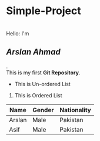 # Simple-Project
<br>
Hello: I'm <h2><i>Arslan Ahmad</i></h2>.
<br>
This is my first <b>Git Repository</b>.
<ul>
  <li>This is Un-ordered List</li>
</ul>
<ol>
  <li>This is Ordered List</li>
</ol>
<table>
  <thead>
  <tr>
    <th>Name</th>
    <th>Gender</th>
    <th>Nationality</th>
  </tr>
  </thead>
  <tbody>
    <tr>
    <td>Arslan</td>
    <td>Male</td>
    <td>Pakistan</td>
    </tr>
    <tr>
    <td>Asif</td>
    <td>Male</td>
    <td>Pakistan</td>
    </tr>
  </tbody>
</table>
